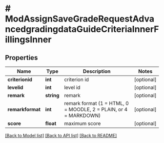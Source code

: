# # ModAssignSaveGradeRequestAdvancedgradingdataGuideCriteriaInnerFillingsInner

## Properties

Name | Type | Description | Notes
------------ | ------------- | ------------- | -------------
**criterionid** | **int** | criterion id | [optional]
**levelid** | **int** | level id | [optional]
**remark** | **string** | remark | [optional]
**remarkformat** | **int** | remark format (1 &#x3D; HTML, 0 &#x3D; MOODLE, 2 &#x3D; PLAIN, or 4 &#x3D; MARKDOWN) | [optional]
**score** | **float** | maximum score | [optional]

[[Back to Model list]](../../README.md#models) [[Back to API list]](../../README.md#endpoints) [[Back to README]](../../README.md)
